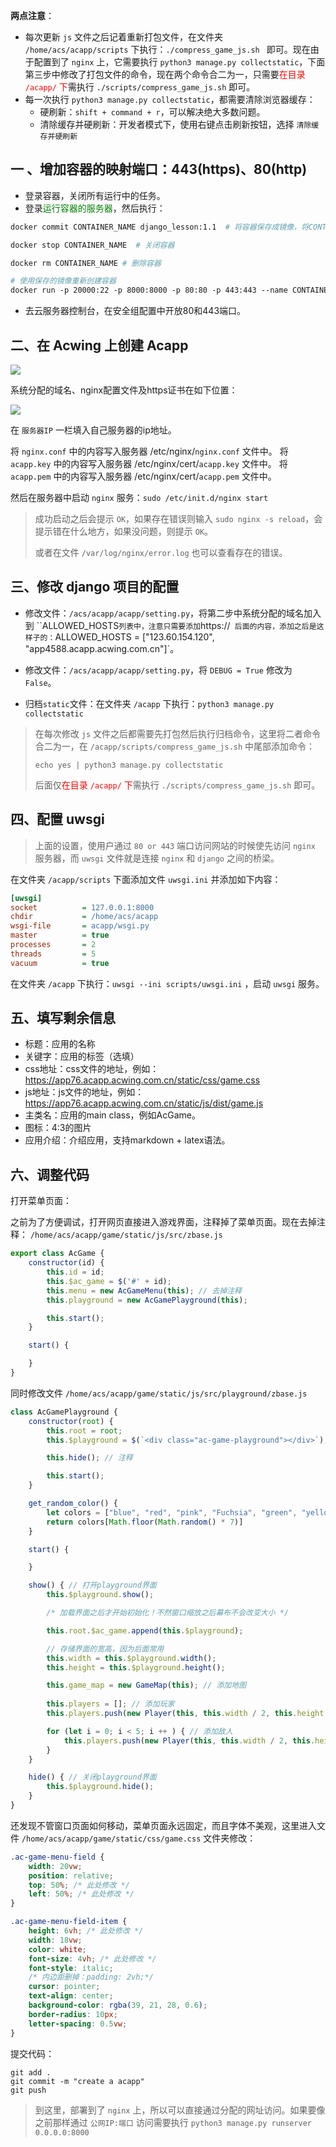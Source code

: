 **两点注意**：

- 每次更新 `js` 文件之后记着重新打包文件，在文件夹 `/home/acs/acapp/scripts` 下执行：`./compress_game_js.sh ` 即可。现在由于配置到了 `nginx` 上，它需要执行 `python3 manage.py collectstatic`，下面第三步中修改了打包文件的命令，现在两个命令合二为一，只需要<font color=red>在目录 `/acapp/` 下</font>需执行 `./scripts/compress_game_js.sh` 即可。
- 每一次执行 `python3 manage.py collectstatic`，都需要清除浏览器缓存：
    - 硬刷新：`shift + command + r`，可以解决绝大多数问题。
    - 清除缓存并硬刷新：开发者模式下，使用右键点击刷新按钮，选择 `清除缓存并硬刷新`

## 一 、增加容器的映射端口：443(https)、80(http)

- 登录容器，关闭所有运行中的任务。
- 登录<font color=green>运行容器的服务器</font>，然后执行：

```dockerfile
docker commit CONTAINER_NAME django_lesson:1.1  # 将容器保存成镜像，将CONTAINER_NAME替换成容器名称

docker stop CONTAINER_NAME  # 关闭容器

docker rm CONTAINER_NAME # 删除容器

# 使用保存的镜像重新创建容器
docker run -p 20000:22 -p 8000:8000 -p 80:80 -p 443:443 --name CONTAINER_NAME -itd django_lesson:1.1
```

- 去云服务器控制台，在安全组配置中开放80和443端口。

## 二、在 Acwing 上创建 Acapp

<img src="https://cdn.acwing.com/media/article/image/2021/11/12/1_391b8d1443-QQ%E6%88%AA%E5%9B%BE20211112143851.png">

系统分配的域名、nginx配置文件及https证书在如下位置：

<img src="https://cdn.acwing.com/media/article/image/2021/11/12/1_7dff276143-QQ%E5%9B%BE%E7%89%8720211112144041.png">

在 `服务器IP` 一栏填入自己服务器的ip地址。

将 `nginx.conf` 中的内容写入服务器 /etc/nginx/`nginx.conf` 文件中。
将 `acapp.key` 中的内容写入服务器 /etc/nginx/cert/`acapp.key` 文件中。
将 `acapp.pem` 中的内容写入服务器 /etc/nginx/cert/`acapp.pem` 文件中。

然后在服务器中启动 `nginx` 服务：`sudo /etc/init.d/nginx start`

> 成功启动之后会提示 `OK`，如果存在错误则输入 `sudo nginx -s reload`，会提示错在什么地方，如果没问题，则提示 `OK`。
>
> 或者在文件 `/var/log/nginx/error.log` 也可以查看存在的错误。

## 三、修改 django 项目的配置

- 修改文件：`/acs/acapp/acapp/setting.py`，将第二步中系统分配的域名加入到 ``ALLOWED_HOSTS` 列表中，注意只需要添加 `https://` 后面的内容，添加之后是这样子的：`ALLOWED_HOSTS = ["123.60.154.120", "app4588.acapp.acwing.com.cn"]`。
- 修改文件：`/acs/acapp/acapp/setting.py`，将 `DEBUG = True` 修改为 `False`。

- 归档`static`文件：在文件夹 `/acapp` 下执行：`python3 manage.py collectstatic`

> 在每次修改 `js` 文件之后都需要先打包然后执行归档命令，这里将二者命令合二为一，在 `/acapp/scripts/compress_game_js.sh` 中尾部添加命令：
>
> `echo yes | python3 manage.py collectstatic`
>
> 后面仅<font color=red>在目录 `/acapp/` 下</font>需执行 `./scripts/compress_game_js.sh` 即可。

## 四、配置 uwsgi

> 上面的设置，使用户通过 `80 or 443` 端口访问网站的时候使先访问 `nginx` 服务器，而 `uwsgi` 文件就是连接 `nginx` 和 `django` 之间的桥梁。

在文件夹 `/acapp/scripts` 下面添加文件 `uwsgi.ini` 并添加如下内容：

```ini
[uwsgi]
socket          = 127.0.0.1:8000
chdir           = /home/acs/acapp
wsgi-file       = acapp/wsgi.py
master          = true
processes       = 2
threads         = 5
vacuum          = true
```

在文件夹 `/acapp` 下执行：`uwsgi --ini scripts/uwsgi.ini` ，启动 `uwsgi` 服务。

## 五、填写剩余信息

- 标题：应用的名称
- 关键字：应用的标签（选填）
- css地址：css文件的地址，例如：https://app76.acapp.acwing.com.cn/static/css/game.css
- js地址：js文件的地址，例如：https://app76.acapp.acwing.com.cn/static/js/dist/game.js
- 主类名：应用的main class，例如AcGame。
- 图标：4:3的图片
- 应用介绍：介绍应用，支持markdown + latex语法。

## 六、调整代码

打开菜单页面：

之前为了方便调试，打开网页直接进入游戏界面，注释掉了菜单页面。现在去掉注释： `/home/acs/acapp/game/static/js/src/zbase.js`  

```javascript
export class AcGame {
    constructor(id) {   
        this.id = id;
        this.$ac_game = $('#' + id);
        this.menu = new AcGameMenu(this); // 去掉注释
        this.playground = new AcGamePlayground(this);

        this.start();
    }

    start() {

    }
}
```

同时修改文件 `/home/acs/acapp/game/static/js/src/playground/zbase.js` 

```javascript
class AcGamePlayground {
    constructor(root) {
        this.root = root;
        this.$playground = $(`<div class="ac-game-playground"></div>`);

        this.hide(); // 注释

        this.start();
    }

    get_random_color() {
        let colors = ["blue", "red", "pink", "Fuchsia", "green", "yellow", "Aqua"]
        return colors[Math.floor(Math.random() * 7)]
    }

    start() {

    }

    show() { // 打开playground界面
        this.$playground.show();

        /* 加载界面之后才开始初始化！不然窗口缩放之后幕布不会改变大小 */

        this.root.$ac_game.append(this.$playground);

        // 存储界面的宽高，因为后面常用
        this.width = this.$playground.width();
        this.height = this.$playground.height();

        this.game_map = new GameMap(this); // 添加地图
        
        this.players = []; // 添加玩家
        this.players.push(new Player(this, this.width / 2, this.height / 2, this.height * 0.05, "white", this.height * 0.4, true));

        for (let i = 0; i < 5; i ++ ) { // 添加敌人
            this.players.push(new Player(this, this.width / 2, this.height / 2, this.height * 0.05, this.get_random_color(), this.height * 0.4, false)); // 注意敌人是 false
        }
    }

    hide() { // 关闭playground界面
        this.$playground.hide();
    }
}
```

还发现不管窗口页面如何移动，菜单页面永远固定，而且字体不美观，这里进入文件 `/home/acs/acapp/game/static/css/game.css` 文件夹修改：

```css
.ac-game-menu-field {
    width: 20vw;
    position: relative;
    top: 50%; /* 此处修改 */
    left: 50%; /* 此处修改 */
}

.ac-game-menu-field-item {
    height: 6vh; /* 此处修改 */
    width: 18vw;
    color: white;
    font-size: 4vh; /* 此处修改 */
    font-style: italic;
    /* 内边距删掉：padding: 2vh;*/
    cursor: pointer;
    text-align: center;
    background-color: rgba(39, 21, 28, 0.6);
    border-radius: 10px;
    letter-spacing: 0.5vw;
}
```

提交代码：

```shell
git add .
git commit -m "create a acapp"
git push	
```

> 到这里，部署到了 `nginx` 上，所以可以直接通过分配的网址访问。如果要像之前那样通过 `公网IP:端口` 访问需要执行 `python3 manage.py runserver 0.0.0.0:8000`
